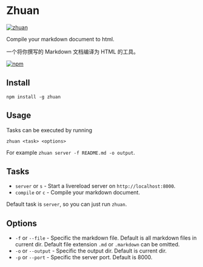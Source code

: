 # Zhuan

[![zhuan](http://git.oschina.net/Cweili/zhuan/raw/master/zhuan.png)](http://www.zdic.net/z/1a/js/64B0.htm)

Compile your markdown document to html.

一个将你撰写的 Markdown 文档编译为 HTML 的工具。

[![npm](https://nodei.co/npm/zhuan.png?downloads=true&stars=true)](https://www.npmjs.com/package/zhuan)

## Install

```
npm install -g zhuan
```

## Usage

Tasks can be executed by running

```
zhuan <task> <options>
```

For example `zhuan server -f README.md -o output`.

## Tasks

* `server` or `s` - Start a livereload server on `http://localhost:8000`.
* `compile` or `c` - Compile your markdown document.

Default task is `server`, so you can just run `zhuan`.

## Options

* `-f` or `--file` - Specific the markdown file. Default is all markdown files in current dir. Default file extension `.md` or `.markdown` can be omitted.
* `-o` or `--output` - Specific the output dir. Default is current dir.
* `-p` or `--port` - Specific the server port. Default is 8000.
